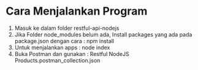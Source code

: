 # Cara Menjalankan Program
1) Masuk ke dalam folder restful-api-nodejs
2) Jika Folder node_modules belum ada, Install packages yang ada pada package.json dengan cara : npm install
3) Untuk menjalankan apps : node index
4) Buka Postman dan gunakan : Restful NodeJS Products.postman_collection.json